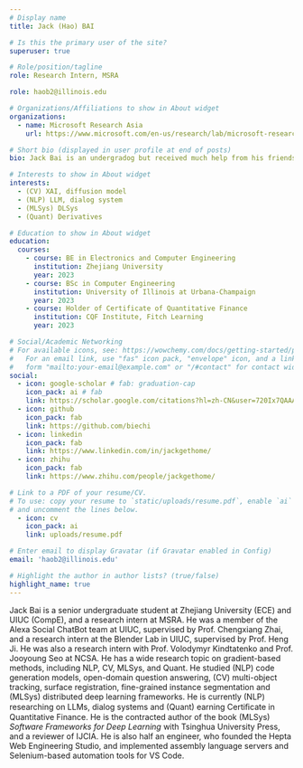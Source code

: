 ```yaml
---
# Display name
title: Jack (Hao) BAI

# Is this the primary user of the site?
superuser: true

# Role/position/tagline
role: Research Intern, MSRA

role: haob2@illinois.edu

# Organizations/Affiliations to show in About widget
organizations:
  - name: Microsoft Research Asia
    url: https://www.microsoft.com/en-us/research/lab/microsoft-research-asia/

# Short bio (displayed in user profile at end of posts)
bio: Jack Bai is an undergradog but received much help from his friends and professors. He is very thankful for all those who helped him with his research and engineering works.

# Interests to show in About widget
interests:
  - (CV) XAI, diffusion model
  - (NLP) LLM, dialog system
  - (MLSys) DLSys
  - (Quant) Derivatives

# Education to show in About widget
education:
  courses:
    - course: BE in Electronics and Computer Engineering
      institution: Zhejiang University
      year: 2023
    - course: BSc in Computer Engineering
      institution: University of Illinois at Urbana-Champaign
      year: 2023
    - course: Holder of Certificate of Quantitative Finance
      institution: CQF Institute, Fitch Learning
      year: 2023

# Social/Academic Networking
# For available icons, see: https://wowchemy.com/docs/getting-started/page-builder/#icons
#   For an email link, use "fas" icon pack, "envelope" icon, and a link in the
#   form "mailto:your-email@example.com" or "/#contact" for contact widget.
social:
  - icon: google-scholar # fab: graduation-cap
    icon_pack: ai # fab
    link: https://scholar.google.com/citations?hl=zh-CN&user=720Ix7QAAAAJ
  - icon: github
    icon_pack: fab
    link: https://github.com/biechi
  - icon: linkedin
    icon_pack: fab
    link: https://www.linkedin.com/in/jackgethome/
  - icon: zhihu
    icon_pack: fab
    link: https://www.zhihu.com/people/jackgethome/

# Link to a PDF of your resume/CV.
# To use: copy your resume to `static/uploads/resume.pdf`, enable `ai` icons in `params.toml`,
# and uncomment the lines below.
  - icon: cv
    icon_pack: ai
    link: uploads/resume.pdf

# Enter email to display Gravatar (if Gravatar enabled in Config)
email: 'haob2@illinois.edu'

# Highlight the author in author lists? (true/false)
highlight_name: true
---
```


Jack Bai is a senior undergraduate student at Zhejiang University (ECE) and UIUC (CompE), and a research intern at MSRA. He was a member of the Alexa Social ChatBot team at UIUC, supervised by Prof. Chengxiang Zhai, and a research intern at the Blender Lab in UIUC, supervised by Prof. Heng Ji. He was also a research intern with Prof. Volodymyr Kindtatenko and Prof. Jooyoung Seo at NCSA. He has a wide research topic on gradient-based methods, including NLP, CV, MLSys, and Quant. He studied (NLP) code generation models, open-domain question answering, (CV) multi-object tracking, surface registration, fine-grained instance segmentation and (MLSys) distributed deep learning frameworks. He is currently (NLP) researching on LLMs, dialog systems and (Quant) earning Certiﬁcate in Quantitative Finance. He is the contracted author of the book (MLSys) *Software Frameworks for Deep Learning* with Tsinghua University Press, and a reviewer of IJCIA. He is also half an engineer, who founded the Hepta Web Engineering Studio, and implemented assembly language servers and Selenium-based automation tools for VS Code.

<!-- {{< icon name="download" pack="fas" >}} Download my {{< staticref "uploads/demo_resume.pdf" "newtab" >}}resumé{{< /staticref >}}. -->
